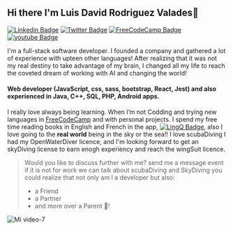 ## Hi there I'm Luis David Rodriguez Valades👋

<!--
**LuisDavidRodriguez/LuisDavidRodriguez** is a ✨ _special_ ✨ repository because its `README.md` (this file) appears on your GitHub profile.

Here are some ideas to get you started:

- 🔭 I’m currently working on ...
- 🌱 I’m currently learning ...
- 👯 I’m looking to collaborate on ...
- 🤔 I’m looking for help with ...
- 💬 Ask me about ...
- 📫 How to reach me: ...
- 😄 Pronouns: ...
- ⚡ Fun fact: ...
-->

[![Linkedin Badge](https://img.shields.io/badge/-Luis%20David-blue?style=flat-square&logo=Linkedin&logoColor=white&link=https://www.linkedin.com/in/luis-david-rodriguez-valades-24a0a8239)](https://www.linkedin.com/in/luis-david-rodriguez-valades-24a0a8239)
[![Twitter Badge](https://img.shields.io/badge/-@Luis_David_-1ca0f1?style=flat-square&labelColor=1ca0f1&logo=twitter&logoColor=white&link=https://twitter.com/LuisDavid5048)](https://twitter.com/LuisDavid5048)
[![FreeCodeCamp Badge](https://img.shields.io/badge/-Luis_David_FreeCodeCamp-0a0a23?style=flat-square&labelColor=0a0a23&logo=freeCodecamp&logoColor=white&link=https://www.freecodecamp.org/luisdavid)](https://www.freecodecamp.org/luisdavid)
[![youtube Badge](https://img.shields.io/badge/-Luis_David_-ff0000?style=flat-square&labelColor=ff0000&logo=youtube&logoColor=white&link=https://www.youtube.com/channel/UChuA4SgdDYk2DHStsy7HEgQ)](https://www.youtube.com/channel/UChuA4SgdDYk2DHStsy7HEgQ)


I'm a full-stack software developer. I founded a company and gathered a lot of experience with upteen other languages! After realizing that it was not my real destiny to take advantage of my brain, I changed all my life to reach the coveted dream of working with AI and changing the world!
#### Web developer (JavaScript, css, sass, bootstrap, React, Jest) and also experienced in Java, C++, SQL, PHP, Android apps.

I really love always being learning. When I’m not Codding and trying new languages in [FreeCodeCamp](https://www.freecodecamp.org/luisdavid) and with personal projects. I spend my free time reading books in English and French in the app, [![LingQ Badge](https://img.shields.io/badge/-LingQ-ffc629?style=flat-square&labelColor=ffc629&logo=lingq&logoColor=white&link=https://www.lingq.com/en/learn/en/web/library)](https://www.lingq.com/en/learn/en/web/library), also I love going to the **real world** being in the sky or the sea!! I love scubaDiving I had my OpenWaterDiver licence, and I'm looking forward to get an skyDiving license to earn enogh experiency and reach the wingSuit licence.


> Would you like to discuss further with me?
> send me a message event if it is not for work we can talk about scubaDiving and SkyDiving you could realize that not only am I a developer but also:
> - a Friend
> - a Partner
> - and more over a Parent 🥰!

![Mi video-7](https://user-images.githubusercontent.com/105079888/184388987-23ba5f30-5776-493d-b5ad-be99a27c459b.gif)
